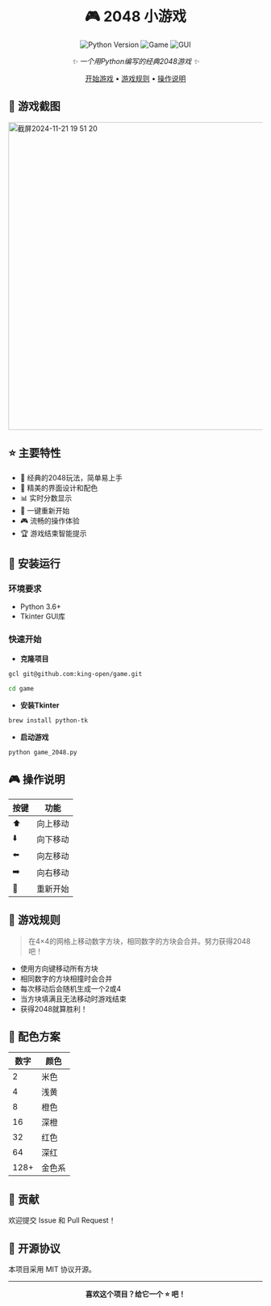 <div align="center">

# 🎮 2048 小游戏

<img src="https://img.shields.io/badge/Python-3.6+-blue.svg" alt="Python Version">
<img src="https://img.shields.io/badge/Game-2048-orange.svg" alt="Game">
<img src="https://img.shields.io/badge/GUI-Tkinter-brightgreen.svg" alt="GUI">

_✨ 一个用Python编写的经典2048游戏 ✨_

[开始游戏](#安装运行) • [游戏规则](#游戏规则) • [操作说明](#操作说明)

</div>

## 📸 游戏截图

<img width="609" alt="截屏2024-11-21 19 51 20" src="https://github.com/user-attachments/assets/08a4a8fc-415e-4b62-845a-466c03b95a52">




## ⭐️ 主要特性

- 🎯 经典的2048玩法，简单易上手
- 🎨 精美的界面设计和配色
- 📊 实时分数显示
- 🔄 一键重新开始
- 🎮 流畅的操作体验
- 🏆 游戏结束智能提示

## 🚀 安装运行

### 环境要求
- Python 3.6+
- Tkinter GUI库

### 快速开始

*  **克隆项目**

```bash
gcl git@github.com:king-open/game.git 
 
cd game
```


*  **安装Tkinter**

```bash
brew install python-tk
```


*  **启动游戏**

```bash
python game_2048.py
```



## 🎮 操作说明

| 按键 | 功能 |
|------|------|
| ⬆️ | 向上移动 |
| ⬇️ | 向下移动 |
| ⬅️ | 向左移动 |
| ➡️ | 向右移动 |
| 🔄 | 重新开始 |

## 📖 游戏规则

> 在4×4的网格上移动数字方块，相同数字的方块会合并。努力获得2048吧！

- 使用方向键移动所有方块
- 相同数字的方块相撞时会合并
- 每次移动后会随机生成一个2或4
- 当方块填满且无法移动时游戏结束
- 获得2048就算胜利！

## 🌈 配色方案

| 数字 | 颜色 |
|------|------|
| 2 | 米色 |
| 4 | 浅黄 |
| 8 | 橙色 |
| 16 | 深橙 |
| 32 | 红色 |
| 64 | 深红 |
| 128+ | 金色系 |


## 🤝 贡献

欢迎提交 Issue 和 Pull Request！

## 📝 开源协议

本项目采用 MIT 协议开源。

---

<div align="center">
    <strong>喜欢这个项目？给它一个 ⭐️ 吧！</strong>
</div>
